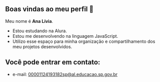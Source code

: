 ## Boas vindas ao meu perfil 👋
Meu nome é **Ana Lívia**.
- Estou estudando na Alura.
- Estou me desenvolvendo na linguagem JavaScript.
- Utilizo esse espaço para minha organização e compartilhamento dos meu projetos desenvolvidos.
## Você pode entrar em contato:
- e-mail: 00001124193182sp@al.educacao.sp.gov.br

<!--
**analiviagomes/analiviagomes** is a ✨ _special_ ✨ repository because its `README.md` (this file) appears on your GitHub profile.

Here are some ideas to get you started:

- 🔭 I’m currently working on ...
- 🌱 I’m currently learning ...
- 👯 I’m looking to collaborate on ...
- 🤔 I’m looking for help with ...
- 💬 Ask me about ...
- 📫 How to reach me: ...
- 😄 Pronouns: ...
- ⚡ Fun fact: ...
-->
